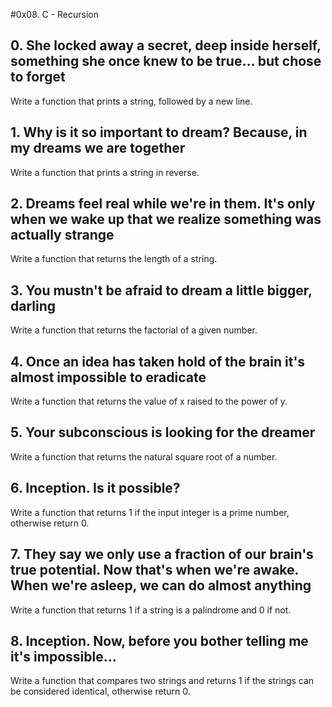 #0x08. C - Recursion

## 0. She locked away a secret, deep inside herself, something she once knew to be true... but chose to forget
Write a function that prints a string, followed by a new line.

## 1. Why is it so important to dream? Because, in my dreams we are together
Write a function that prints a string in reverse.

## 2. Dreams feel real while we're in them. It's only when we wake up that we realize something was actually strange
Write a function that returns the length of a string.

## 3. You mustn't be afraid to dream a little bigger, darling
Write a function that returns the factorial of a given number.

## 4. Once an idea has taken hold of the brain it's almost impossible to eradicate
Write a function that returns the value of x raised to the power of y.

## 5. Your subconscious is looking for the dreamer
Write a function that returns the natural square root of a number.

## 6. Inception. Is it possible?
Write a function that returns 1 if the input integer is a prime number, otherwise return 0.

## 7. They say we only use a fraction of our brain's true potential. Now that's when we're awake. When we're asleep, we can do almost anything
Write a function that returns 1 if a string is a palindrome and 0 if not.

## 8. Inception. Now, before you bother telling me it's impossible...
Write a function that compares two strings and returns 1 if the strings can be considered identical, otherwise return 0.

